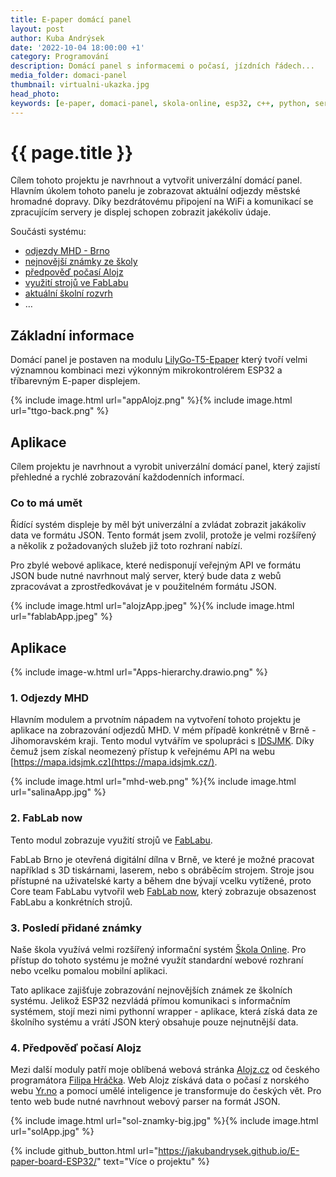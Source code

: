 ```yaml
---
title: E-paper domácí panel
layout: post
author: Kuba Andrýsek
date: '2022-10-04 18:00:00 +1'
category: Programování
description: Domácí panel s informacemi o počasí, jízdních řádech...
media_folder: domaci-panel
thumbnail: virtualni-ukazka.jpg
head_photo: 
keywords: [e-paper, domaci-panel, skola-online, esp32, c++, python, server, api, jizdni-rady, predpoved-pocasi, alojz]
---
```


# {{ page.title }}

Cílem tohoto projektu je navrhnout a vytvořit univerzální domácí panel.
Hlavním úkolem tohoto panelu je zobrazovat aktuální odjezdy městské hromadné dopravy.
Díky bezdrátovému připojení na WiFi a komunikací se zpracujícím servery je displej schopen zobrazit jakékoliv údaje.



Součásti systému:

- [odjezdy MHD - Brno](https://jakubandrysek.github.io/E-paper-board-ESP32/aplikace/mhd)
- [nejnovější známky ze školy](https://jakubandrysek.github.io/E-paper-board-ESP32/aplikace/sol-znamky)
- [předpověď počasí Alojz](https://jakubandrysek.github.io/E-paper-board-ESP32/aplikace/alojz)
- [využití strojů ve FabLabu](https://jakubandrysek.github.io/E-paper-board-ESP32/aplikace/fablab)
- [aktuální školní rozvrh](https://jakubandrysek.github.io/E-paper-board-ESP32/aplikace/sol-rozvrh)
- …


## Základní informace

Domácí panel je postaven na modulu [LilyGo-T5-Epaper](https://github.com/Xinyuan-LilyGO/LilyGo-T5-Epaper-Series) který tvoří velmi významnou kombinaci mezi výkonným mikrokontrolérem ESP32 a tříbarevným E-paper displejem.

{% include image.html
url="appAlojz.png"
%}{% include image.html
url="ttgo-back.png"
%}

## Aplikace

Cílem projektu je navrhnout a&nbsp;vyrobit univerzální domácí panel, který zajistí přehledné a&nbsp;rychlé zobrazování každodenních informací.

### Co to má umět

Řídící systém displeje by měl být univerzální a&nbsp;zvládat zobrazit jakákoliv data ve formátu JSON. Tento formát jsem zvolil, protože je velmi rozšířený a&nbsp;několik z&nbsp;požadovaných služeb již toto rozhraní nabízí.

Pro zbylé webové aplikace, které nedisponují veřejným API ve formátu JSON bude nutné navrhnout malý server, který bude data z&nbsp;webů zpracovávat a&nbsp;zprostředkovávat je v&nbsp;použitelném formátu JSON.

{% include image.html
url="alojzApp.jpeg"
%}{% include image.html
url="fablabApp.jpeg"
%}

## Aplikace

{% include image-w.html
url="Apps-hierarchy.drawio.png"
%}


### 1. Odjezdy MHD

Hlavním modulem a&nbsp;prvotním nápadem na vytvoření tohoto projektu je aplikace na zobrazování odjezdů MHD. 
V&nbsp;mém případě konkrétně v&nbsp;Brně - Jihomoravském kraji. 
Tento modul vytvářím ve spolupráci s&nbsp;[IDSJMK](https://idsjmk.cz/). 
Díky čemuž jsem získal neomezený přístup k&nbsp;veřejnému API na webu [https://mapa.idsjmk.cz](https://mapa.idsjmk.cz/).

{% include image.html
url="mhd-web.png"
%}{% include image.html
url="salinaApp.jpg"
%}

### 2. FabLab now

Tento modul zobrazuje využití strojů ve [FabLabu](https://www.fablabbrno.cz/).

FabLab Brno je otevřená digitální dílna v&nbsp;Brně, ve které je možné pracovat například s&nbsp;3D tiskárnami, laserem, nebo s&nbsp;obráběcím strojem.
Stroje jsou přístupné na uživatelské karty a&nbsp;během dne bývají vcelku vytížené, proto Core team FabLabu vytvořil web [FabLab now](https://now.fablabbrno.cz/), který zobrazuje obsazenost FabLabu a&nbsp;konkrétních strojů.


### 3. Posledí přidané známky

Naše škola využívá velmi rozšířený informační systém [Škola Online](https://www.skolaonline.cz/).
Pro přístup do tohoto systému je možné využít standardní webové rozhraní nebo vcelku pomalou mobilní aplikaci.

Tato aplikace zajišťuje zobrazování nejnovějších známek ze školních systému.
Jelikož ESP32 nezvládá přímou komunikaci s&nbsp;informačním systémem, stojí mezi nimi pythonní wrapper - aplikace, která získá data ze školního systému a&nbsp;vrátí JSON který obsahuje pouze nejnutnější data.

### 4. Předpověď počasí Alojz

Mezi další moduly patří moje oblíbená webová stránka [Alojz.cz](https://alojz.cz/brno) od českého programátora [Filipa Hráčka](https://filiph.net/).
Web Alojz získává data o&nbsp;počasí z&nbsp;norského webu [Yr.no](https://www.yr.no/) a&nbsp;pomocí umělé inteligence je transformuje do českých vět. 
Pro tento web bude nutné navrhnout webový parser na formát JSON.


{% include image.html
url="sol-znamky-big.jpg"
%}{% include image.html
url="solApp.jpg"
%}


{% include github_button.html
url="https://jakubandrysek.github.io/E-paper-board-ESP32/"
text="Více o projektu"
%}